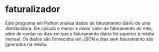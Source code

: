 # faturalizador
Este programa em Python analisa dados de faturamento diário de uma distribuidora. Ele calcula o menor e maior valor de faturamento do mês, além de contar os dias em que o faturamento diário foi superior à média mensal. Os dados são fornecidos em JSON e dias sem faturamento são ignorados na média.
